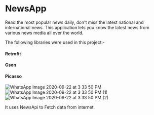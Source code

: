 # NewsApp
Read the most popular news daily, don't miss the latest national and international news. This application lets you know the latest news from various news media all over the world.

The following libraries were used in this project:-

#### Retrofit
#### Gson
#### Picasso
![WhatsApp Image 2020-09-22 at 3 33 50 PM](https://user-images.githubusercontent.com/71692155/93870300-a5a7b600-fcea-11ea-8eed-bc0d175bf406.jpeg)
![WhatsApp Image 2020-09-22 at 3 33 50 PM (1)](https://user-images.githubusercontent.com/71692155/93870317-adfff100-fcea-11ea-9ef0-d9371bbddcdc.jpeg)
![WhatsApp Image 2020-09-22 at 3 33 50 PM (2)](https://user-images.githubusercontent.com/71692155/93870345-b7895900-fcea-11ea-9731-5ae7113c6d2f.jpeg)




It uses NewsApi to Fetch data from internet.
